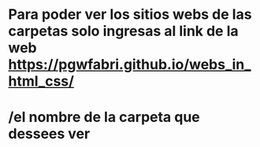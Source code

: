 # Para poder ver los sitios webs de las carpetas solo ingresas al link de la web https://pgwfabri.github.io/webs_in_html_css/  
# /el nombre de la carpeta que dessees ver 

